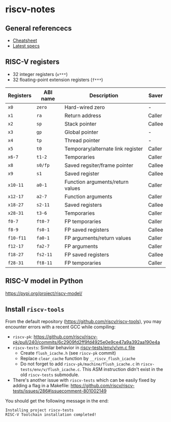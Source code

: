 # riscv-notes
## General referencecs
- [Cheatsheet](https://github.com/pcotret/riscv-notes/blob/master/docs/riscv_cheatsheet.md)
- [Latest specs](https://github.com/riscv/riscv-isa-manual/releases)

## RISC-V registers
- 32 integer registers (`x***`)
- 32 floating-point extension registers (`f***`)

| Registers | ABI name | Description                       | Saver  |
| --------- | -------- | --------------------------------- | ------ |
| `x0`      | `zero`   | Hard-wired zero                   | -      |
| `x1`      | `ra`     | Return address                    | Caller |
| `x2`      | `sp`     | Stack pointer                     | Callee |
| `x3`      | `gp`     | Global pointer                    | -      |
| `x4`      | `tp`     | Thread pointer                    | -      |
| `x5`      | `t0`     | Temporary/alternate link register | Caller |
| `x6-7`    | `t1-2`   | Temporaries                       | Caller |
| `x8`      | `s0/fp`  | Saved regsiter/frame pointer      | Callee |
| `x9`      | `s1`     | Saved register                    | Callee |
| `x10-11`  | `a0-1`   | Function arguments/return values  | Caller |
| `x12-17`  | `a2-7`   | Function arguments                | Caller |
| `x18-27`  | `s2-11`  | Saved registers                   | Callee |
| `x28-31`  | `t3-6`   | Temporaries                       | Caller |
| `f0-7`    | `ft0-7`  | FP temporaries                    | Caller |
| `f8-9`    | `fs0-1`  | FP saved registers                | Callee |
| `f10-f11` | `fa0-1`  | FP arguments/return values        | Caller |
| `f12-17`  | `fa2-7`  | FP arguments                      | Caller |
| `f18-27`  | `fs2-11` | FP saved registers                | Callee |
| `f28-31`  | `ft8-11` | FP temporaries                    | Caller |

## RISC-V model in Python
https://pypi.org/project/riscv-model/

## Install `riscv-tools`
From the default repository (https://github.com/riscv/riscv-tools), you may encounter errors with a recent GCC while compiling:
- `riscv-pk`: https://github.com/riscv/riscv-pk/pull/240/commits/6c2909fd2ff9fd4925e0e9ce47a9a392aa190e4a
- `riscv-tests`: Similar behavior in [riscv-tests/env/v/vm.c file](https://github.com/riscv/riscv-test-env/blob/43d3d53809085e2c8f030d72eed1bdf798bfb31a/v/vm.c#L175)
  - Create `flush_icache.h` (see `riscv-pk` commit)
  - Replace `clear_cache` function by `__riscv_flush_icache`
  - Do not forget to add `riscv-pk/machine/flush_icache.c` in `riscv-tests/env/v/flush_icache.c`. This ASM instruction didn't exist in the old `riscv-tests` submodule. 
- There's another issue with `riscv-tests` which can be easily fixed by adding a flag in a Makefile: https://github.com/riscv/riscv-tests/issues/286#issuecomment-801002149

You should get the following message in the end:
```
Installing project riscv-tests
RISC-V Toolchain installation completed!
```
